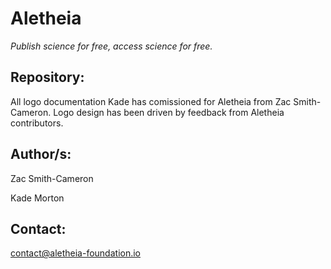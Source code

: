 # Aletheia

_*Publish science for free, access science for free.*_

## Repository:

All logo documentation Kade has comissioned for Aletheia from Zac Smith-Cameron. Logo design has been driven by feedback from Aletheia contributors.

## Author/s:

Zac Smith-Cameron

Kade Morton

## Contact:

contact@aletheia-foundation.io
